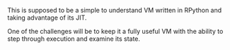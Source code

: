 This is supposed to be a simple to understand VM written in RPython and taking
advantage of its JIT.

One of the challenges will be to keep it a fully useful VM with the
ability to step through execution and examine its state.
